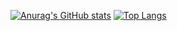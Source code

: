 [![Anurag's GitHub stats](https://github-readme-stats.vercel.app/api?username=aloekman27&hide=contribs,prs)](https://github.com/anuraghazra/github-readme-stats) [![Top Langs](https://github-readme-stats.vercel.app/api/top-langs/?username=aloekman27&layout=compact)](https://github.com/anuraghazra/github-readme-stats)
